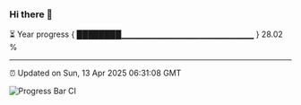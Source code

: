 ### Hi there 👋

⏳ Year progress { ████████▁▁▁▁▁▁▁▁▁▁▁▁▁▁▁▁▁▁▁▁▁▁ } 28.02 %

---

⏰ Updated on Sun, 13 Apr 2025 06:31:08 GMT

![Progress Bar CI](https://github.com/ZhaoGui/ZhaoGui/workflows/Progress%20Bar%20CI/badge.svg)
